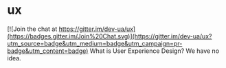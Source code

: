 # ux

[![Join the chat at https://gitter.im/dev-ua/ux](https://badges.gitter.im/Join%20Chat.svg)](https://gitter.im/dev-ua/ux?utm_source=badge&utm_medium=badge&utm_campaign=pr-badge&utm_content=badge)
What is User Experience Design? We have no idea.
